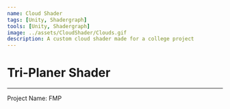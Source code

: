 ```yaml
---
name: Cloud Shader
tags: [Unity, Shadergraph]
tools: [Unity, Shadergraph]
image: ../assets/CloudShader/Clouds.gif
description: A custom cloud shader made for a college project
---
```


# **Tri-Planer Shader**

---

Project Name: FMP